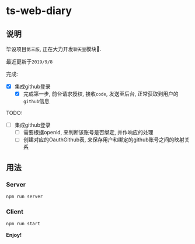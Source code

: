 # ts-web-diary

## 说明

毕设项目`第三版`,  正在大力开发`聊天室`模块🚧.

最近更新于`2019/9/8`

完成:

- [x] 集成github登录
  - [x] 完成第一步, 前台请求授权, 接收`code`, 发送至后台, 正常获取到用户的`github`信息

TODO:

- [ ] 集成github登录
  - [ ] 需要根据openid, 来判断该账号是否绑定, 并作响应的处理
  - [ ] 创建对应的OauthGithub表, 来保存用户和绑定的github账号之间的映射关系

## 用法

### Server

```bash
npm run server
```

### Client

```bash
npm run start
```

**Enjoy!**